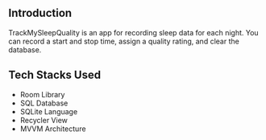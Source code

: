 
Introduction
------------

TrackMySleepQuality is an app for recording sleep data for each night. 
You can record a start and stop time, assign a quality rating, and clear the database. 

Tech Stacks Used
----------------
* Room Library
* SQL Database 
* SQLite Language
* Recycler View
* MVVM Architecture



